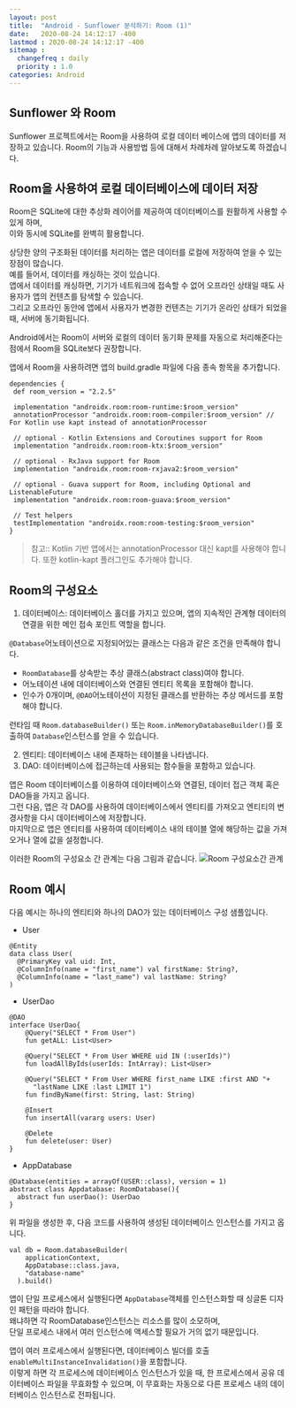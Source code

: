```yaml
---
layout: post
title:  "Android - Sunflower 분석하기: Room (1)"
date:   2020-08-24 14:12:17 -400
lastmod : 2020-08-24 14:12:17 -400
sitemap :
  changefreq : daily
  priority : 1.0
categories: Android
---
```


## Sunflower 와 Room
Sunflower 프로젝트에서는 Room을 사용하여 로컬 데이터 베이스에 앱의 데이터를 저장하고 있습니다.
Room의 기능과 사용방법 등에 대해서 차례차례 알아보도록 하겠습니다.  

## Room을 사용하여 로컬 데이터베이스에 데이터 저장
Room은 SQLite에 대한 추상화 레이어를 제공하여 데이터베이스를 원활하게 사용할 수 있게 하며,  
이와 동시에 SQLite를 완벽히 활용합니다.

상당한 양의 구조화된 데이터를 처리하는 앱은 데이터를 로컬에 저장하여 얻을 수 있는 장점이 많습니다.  
예를 들어서, 데이터를 캐싱하는 것이 있습니다.   
앱에서 데이터를 캐싱하면, 기기가 네트워크에 접속할 수 없어 오프라인 상태일 때도 사용자가 앱의 컨텐츠를 탐색할 수 있습니다.  
그리고 오프라인 동안에 앱에서 사용자가 변경한 컨텐츠는 기기가 온라인 상태가 되었을 때, 서버에 동기화됩니다.

Android에서는 Room이 서버와 로컬의 데이터 동기화 문제를 자동으로 처리해준다는 점에서 Room을 SQLite보다 권장합니다.

앱에서 Room을 사용하려면 앱의 build.gradle 파일에 다음 종속 항목을 추가합니다.
```
dependencies {
 def room_version = "2.2.5"

 implementation "androidx.room:room-runtime:$room_version"
 annotationProcessor "androidx.room:room-compiler:$room_version" // For Kotlin use kapt instead of annotationProcessor

 // optional - Kotlin Extensions and Coroutines support for Room
 implementation "androidx.room:room-ktx:$room_version"

 // optional - RxJava support for Room
 implementation "androidx.room:room-rxjava2:$room_version"

 // optional - Guava support for Room, including Optional and ListenableFuture
 implementation "androidx.room:room-guava:$room_version"

 // Test helpers
 testImplementation "androidx.room:room-testing:$room_version"
}
```

> 참고:: Kotlin 기반 앱에서는 annotationProcessor 대신 kapt를 사용해야 합니다. 또한 kotlin-kapt 플러그인도 추가해야 합니다.

## Room의 구성요소
1. 데이터베이스: 데이터베이스 홀더를 가지고 있으며, 앱의 지속적인 관계형 데이터의 연결을 위한 메인 접속 포인트 역할을 합니다.

  `@Database`어노테이션으로 지정되어있는 클래스는 다음과 같은 조건을 만족해야 합니다.
  - `RoomDatabase`를 상속받는 추상 클래스(abstract class)여야 합니다.
  - 어노테이션 내에 데이터베이스와 연결된 엔티티 목록을 포함해야 합니다.
  - 인수가 0개이며, `@DAO`어노테이션이 지정된 클래스를 반환하는 추상 메서드를 포함해야 합니다.

  런타임 때 `Room.databaseBuilder()` 또는 `Room.inMemoryDatabaseBuilder()`를 호출하여 `Database`인스턴스를 얻을 수 있습니다.

2. 엔티티: 데이터베이스 내에 존재하는 테이블을 나타냅니다.
3. DAO: 데이터베이스에 접근하는데 사용되는 함수들을 포함하고 있습니다.

앱은 Room 데이터베이스를 이용하여 데이터베이스와 연결된, 데이터 접근 객체 혹은 DAO들을 가지고 옵니다.  
그런 다음, 앱은 각 DAO를 사용하여 데이터베이스에서 엔티티를 가져오고 엔티티의 변경사항을 다시 데이터베이스에 저장합니다.  
마지막으로 앱은 엔티티를 사용하여 데이터베이스 내의 테이블 열에 해당하는 값을 가져오거나 열에 값을 설정합니다.   

이러한 Room의 구성요소 간 관계는 다음 그림과 같습니다.
![Room 구성요소간 관계](https://developer.android.com/images/training/data-storage/room_architecture.png?hl=ko)

## Room 예시
다음 예시는 하나의 엔티티와 하나의 DAO가 있는 데이터베이스 구성 샘플입니다.  

- User
```
@Entity
data class User(
  @PrimaryKey val uid: Int,
  @ColumnInfo(name = "first_name") val firstName: String?,
  @ColumnInfo(name = "last_name") val lastName: String?
)
```

- UserDao
```
@DAO
interface UserDao{
    @Query("SELECT * From User")
    fun getALL: List<User>

    @Query("SELECT * From User WHERE uid IN (:userIds)")
    fun loadAllByIds(userIds: IntArray): List<User>

    @Query("SELECT * From User WHERE first_name LIKE :first AND "+
      "lastName LIKE :last LIMIT 1")
    fun findByName(first: String, last: String)

    @Insert
    fun insertAll(vararg users: User)

    @Delete
    fun delete(user: User)
}
```

- AppDatabase
```
@Database(entities = arrayOf(USER::class), version = 1)
abstract class Appdatabase: RoomDatabase(){
  abstract fun userDao(): UserDao
}
```

위 파일을 생성한 후, 다음 코드를 사용하여 생성된 데이터베이스 인스턴스를 가지고 옵니다.
```
val db = Room.databaseBuilder(
    applicationContext,
    AppDatabase::class.java,
    "database-name"
  ).build()
```

앱이 단일 프로세스에서 실행된다면 `AppDatabase`객체를 인스턴스화할 때 싱글톤 디자인 패턴을 따라야 합니다.  
왜냐하면 각 RoomDatabase인스턴스는 리소스를 많이 소모하며,  
단일 프로세스 내에서 여러 인스턴스에 액세스할 필요가 거의 없기 때문입니다.  

앱이 여러 프로세스에서 실행된다면, 데이터베이스 빌더를 호출 `enableMultiInstanceInvalidation()`을 포함합니다.   
이렇게 하면 각 프로세스에 데이터베이스 인스턴스가 있을 때, 한 프로세스에서 공유 데이터베이스 파일을 무효화할 수 있으며, 이 무효화는 자동으로 다른 프로세스 내의 데이터베이스 인스턴스로 전파됩니다.
